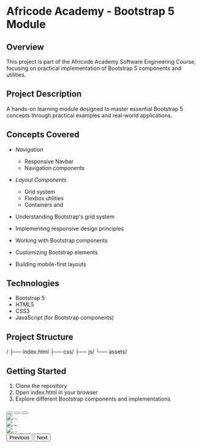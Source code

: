 # Africode Academy - Bootstrap 5 Module

## Overview
This project is part of the Africode Academy Software Engineering Course, focusing on practical implementation of Bootstrap 5 components and utilities.

## Project Description
A hands-on learning module designed to master essential Bootstrap 5 concepts through practical examples and real-world applications.

## Concepts Covered
- *Navigation*
  - Responsive Navbar
  - Navigation components
  
- *Layout Components*
  - Grid system
  - Flexbox utilities
  - Containers and 
  
- Understanding Bootstrap's grid system
- Implementing responsive design principles
- Working with Bootstrap components
- Customizing Bootstrap elements
- Building mobile-first layouts

## Technologies
- Bootstrap 5
- HTML5
- CSS3
- JavaScript (for Bootstrap components)

## Project Structure

/
├── index.html
├── css/
├── js/
└── assets/


## Getting Started
1. Clone the repository
2. Open index.html in your browser
3. Explore different Bootstrap components and implementations
 <div id="carouselExampleIndicators" class="carousel slide" data-bs-ride="carousel">
                        <div class="carousel-indicators">
                            <button type="button" data-bs-target="#carouselExampleIndicators" data-bs-slide-to="0" class="active" aria-current="true" aria-label="Slide 1"></button>
                            <button type="button" data-bs-target="#carouselExampleIndicators" data-bs-slide-to="1" aria-label="Slide 2"></button>
                            <button type="button" data-bs-target="#carouselExampleIndicators" data-bs-slide-to="2" aria-label="Slide 3"></button>
                        </div>
                        <div class="carousel-inner">
                            <div class="carousel-item active">
                                <img src="https://via.placeholder.com/800x400" class="d-block w-100" alt="...">
                            </div>
                            <div class="carousel-item">
                                <img src="https://via.placeholder.com/800x400" class="d-block w-100" alt="...">
                            </div>
                            <div class="carousel-item">
                                <img src="https://via.placeholder.com/800x400" class="d-block w-100" alt="...">
                            </div>
                        </div>
                        <button class="carousel-control-prev" type="button" data-bs-target="#carouselExampleIndicators" data-bs-slide="prev">
                            <span class="carousel-control-prev-icon" aria-hidden="true"></span>
                            <span class="visually-hidden">Previous</span>
                        </button>
                        <button class="carousel-control-next" type="button" data-bs-target="#carouselExampleIndicators" data-bs-slide="next">
                            <span class="carousel-control-next-icon" aria-hidden="true"></span>
                            <span class="visually-hidden">Next</span>